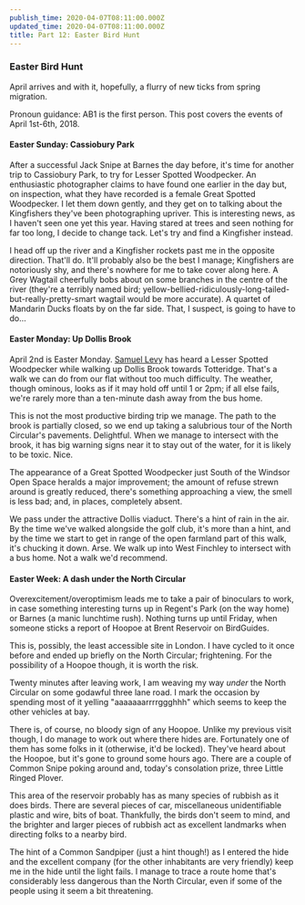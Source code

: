 ```yaml
---
publish_time: 2020-04-07T08:11:00.000Z
updated_time: 2020-04-07T08:11:00.000Z
title: Part 12: Easter Bird Hunt
---
```


### Easter Bird Hunt

April arrives and with it, hopefully, a flurry of new ticks from
spring migration.

Pronoun guidance: AB1 is the first person. This post covers the events of 
April 1st-6th, 2018.

#### Easter Sunday: Cassiobury Park 
 
After a successful Jack Snipe at Barnes the day before, it's time for another
trip to Cassiobury Park, to try for Lesser Spotted Woodpecker. An enthusiastic 
photographer claims to have found one earlier in the day but, on inspection, 
what they have recorded is a female Great Spotted Woodpecker. I let them down 
gently, and they get on to talking about the Kingfishers they've been 
photographing upriver. This is interesting news, as I haven't seen one yet this year.
Having stared at trees and seen nothing for far too long, I decide to change tack.
Let's try and find a Kingfisher instead.

I head off up the river and a Kingfisher rockets past me in the
opposite direction. That'll do. It'll probably also be the best I
manage; Kingfishers are notoriously shy, and there's nowhere for me to
take cover along here. A Grey Wagtail cheerfully bobs about on some
branches in the centre of the river (they're a terribly named bird;
yellow-bellied-ridiculously-long-tailed-but-really-pretty-smart
wagtail would be more accurate). A quartet of Mandarin Ducks floats by
on the far side. That, I suspect, is going to have to do...

#### Easter Monday: Up Dollis Brook

April 2nd is Easter Monday. [Samuel Levy](https://twitter.com/FinchleyBirder)
has heard a Lesser Spotted Woodpecker while walking up Dollis Brook towards 
Totteridge. That's a walk we can do from our flat without too much difficulty.
The weather, though ominous, looks as if it may hold off until 1 or 2pm; if
all else fails, we're rarely more than a ten-minute dash away from the bus
home.

This is not the most productive birding trip we manage. The path to
the brook is partially closed, so we end up taking a salubrious tour
of the North Circular's pavements. Delightful. When we manage to
intersect with the brook, it has big warning signs near it to stay out
of the water, for it is likely to be toxic. Nice.

The appearance of a Great Spotted Woodpecker just South of the Windsor
Open Space heralds a major improvement; the amount of refuse strewn
around is greatly reduced, there's something approaching a view, the
smell is less bad; and, in places, completely absent.

We pass under the attractive Dollis viaduct. There's a hint of rain in
the air. By the time we've walked alongside the golf club, it's more
than a hint, and by the time we start to get in range of the open
farmland part of this walk, it's chucking it down. Arse. We walk up
into West Finchley to intersect with a bus home. Not a walk we'd recommend.

#### Easter Week: A dash under the North Circular

Overexcitement/overoptimism leads me to take a pair of binoculars to
work, in case something interesting turns up in Regent's Park (on the
way home) or Barnes (a manic lunchtime rush). Nothing turns up until
Friday, when someone sticks a report of Hoopoe at Brent Reservoir on
BirdGuides.

This is, possibly, the least accessible site in London. I have cycled
to it once before and ended up briefly on the North Circular;
frightening. For the possibility of a Hoopoe though, it is worth the risk. 

Twenty minutes after leaving work, I am weaving my way _under_ the North 
Circular on some godawful three lane road. I mark the occasion by spending 
most of it yelling "aaaaaaarrrrggghhh" which seems to keep the other vehicles
at bay.

There is, of course, no bloody sign of any Hoopoe. Unlike my previous
visit though, I do manage to work out where there hides are. Fortunately one
of them has some folks in it (otherwise, it'd be locked). They've heard about
the Hoopoe, but it's gone to ground some hours ago. There are a couple of 
Common Snipe poking around and, today's consolation prize, three Little Ringed 
Plover. 

This area of the reservoir probably has as many species of rubbish as
it does birds. There are several pieces of car, miscellaneous
unidentifiable plastic and wire, bits of boat. Thankfully, the birds
don't seem to mind, and the brighter and larger pieces of rubbish act
as excellent landmarks when directing folks to a nearby bird.

The hint of a Common Sandpiper (just a hint though!) as I entered the hide and 
the excellent company (for the other inhabitants are very friendly) keep me in the
hide until the light fails. I manage to trace a route home that's
considerably less dangerous than the North Circular, even if some of
the people using it seem a bit threatening.